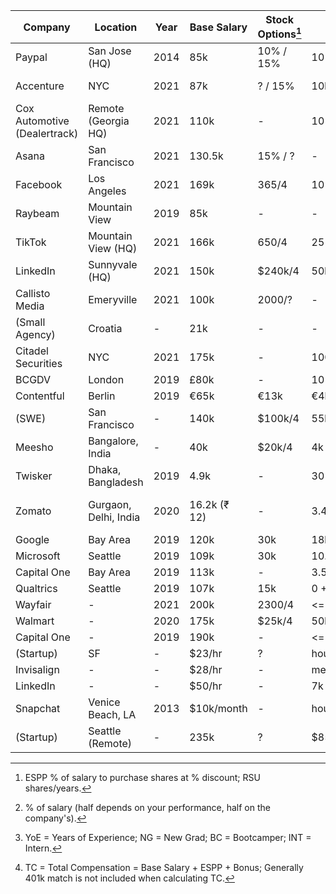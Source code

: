 Company | Location | Year | Base Salary | Stock Options[^1] | Bonus[^2] | 401k Match | YoE[^3] | TC[^4]
------- | -------- | ---- | ----------- | ----------------- | --------- | ---------- | ------- | ------
Paypal | San Jose (HQ) | 2014 | 85k | 10% / 15% | 10% | 4% | NG | ~95k
Accenture | NYC | 2021 | 87k | ? / 15% | 10k +1k | <= 6% | NG | 98k
Cox Automotive (Dealertrack) | Remote (Georgia HQ) | 2021 | 110k | - | 10% | 6% (2% free) | ~2 | ~120k
Asana | San Francisco | 2021 | 130.5k | 15% / ? | - | - | BC | 130.5k
Facebook | Los Angeles | 2021 | 169k | 365/4 | 10% +70k | - | E4 | ~347k
Raybeam | Mountain View | 2019 | 85k | - | - | - | 0 | 85k
TikTok | Mountain View (HQ) | 2021 | 166k | 650/4 | 25% +100k | - | 2 | 326k / 240k
LinkedIn | Sunnyvale (HQ) | 2021 | 150k | $240k/4 | 50k | - | 2 | 275k / 225k
Callisto Media | Emeryville | 2021 | 100k | 2000/? | - | - | 0 | 100k
(Small Agency) | Croatia | - | 21k | - | - | - | 1.5 | 21k (USD)
Citadel Securities | NYC | 2021 | 175k | - | 100k +150k | - | NG | 425k
BCGDV | London | 2019 | £80k | - | 10-20% +£10k | - | - | ~£98k
Contentful | Berlin | 2019 | €65k | €13k | €4k | - | - | €82k
(SWE) | San Francisco | - | 140k | $100k/4 | 55k | - | NG | 220k
Meesho | Bangalore, India | - | 40k | $20k/4 | 4k | - | 2.3 | 49k
Twisker | Dhaka, Bangladesh | 2019 | 4.9k | - | 30% | - | 8 | 6.4k
Zomato | Gurgaon, Delhi, India | 2020 | 16.2k (₹ 12) | - | 3.4k (₹ 2.5) | - | NG | 19.6k (₹ 14.5)
Google | Bay Area | 2019 | 120k | 30k | 18k +25k | - | NG | 168k
Microsoft | Seattle | 2019 | 109k | 30k | 10.9k +40.5k | - | NG | 149.9k
Capital One | Bay Area | 2019 | 113k | - | 3.5k +26.5k | - | NG | 116.5k
Qualtrics | Seattle | 2019 | 107k | 15k | 0 +12.5k | - | NG | 122k
Wayfair | - | 2021 | 200k | 2300/4 | <= 40k +40k | - | 25 | ~450k
Walmart | - | 2020 | 175k | $25k/4 | 50k (2yrs) | - | 24 | ~225k
Capital One | - | 2019 | 190k | - | <= 44k +30k | - | 23 | 238k
(Startup) | SF | - | $23/hr | ? | housing+food | - | INT | -
Invisalign | - | - | $28/hr | - | medical+vision+dental | - | INT | -
LinkedIn | - | - | $50/hr | - | 7k | - | INT | -
Snapchat | Venice Beach, LA | 2013 | $10k/month | - | housing+food+phone | - | INT | -
(Startup) | Seattle (Remote) | - | 235k | ? | $85k | - | L5 | 320k


[^1]: ESPP % of salary to purchase shares at % discount; RSU shares/years.
[^2]: % of salary (half depends on your performance, half on the company's).
[^3]: YoE = Years of Experience; NG = New Grad; BC = Bootcamper; INT = Intern.
[^4]: TC = Total Compensation = Base Salary + ESPP + Bonus; Generally 401k match is not included when calculating TC.
